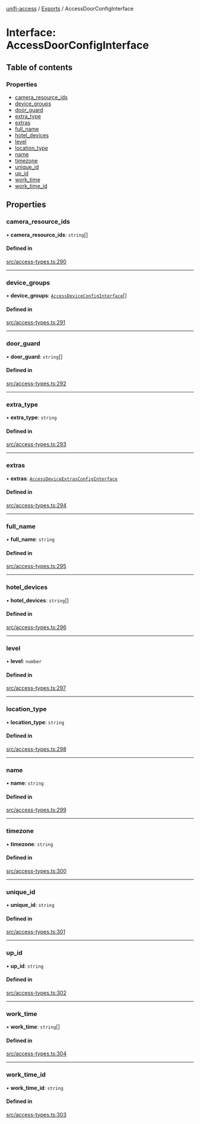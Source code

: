 [unifi-access](../README.md) / [Exports](../modules.md) / AccessDoorConfigInterface

# Interface: AccessDoorConfigInterface

## Table of contents

### Properties

- [camera\_resource\_ids](AccessDoorConfigInterface.md#camera_resource_ids)
- [device\_groups](AccessDoorConfigInterface.md#device_groups)
- [door\_guard](AccessDoorConfigInterface.md#door_guard)
- [extra\_type](AccessDoorConfigInterface.md#extra_type)
- [extras](AccessDoorConfigInterface.md#extras)
- [full\_name](AccessDoorConfigInterface.md#full_name)
- [hotel\_devices](AccessDoorConfigInterface.md#hotel_devices)
- [level](AccessDoorConfigInterface.md#level)
- [location\_type](AccessDoorConfigInterface.md#location_type)
- [name](AccessDoorConfigInterface.md#name)
- [timezone](AccessDoorConfigInterface.md#timezone)
- [unique\_id](AccessDoorConfigInterface.md#unique_id)
- [up\_id](AccessDoorConfigInterface.md#up_id)
- [work\_time](AccessDoorConfigInterface.md#work_time)
- [work\_time\_id](AccessDoorConfigInterface.md#work_time_id)

## Properties

### camera\_resource\_ids

• **camera\_resource\_ids**: `string`[]

#### Defined in

[src/access-types.ts:290](https://github.com/hjdhjd/unifi-access/blob/0e21590/src/access-types.ts#L290)

___

### device\_groups

• **device\_groups**: [`AccessDeviceConfigInterface`](AccessDeviceConfigInterface.md)[]

#### Defined in

[src/access-types.ts:291](https://github.com/hjdhjd/unifi-access/blob/0e21590/src/access-types.ts#L291)

___

### door\_guard

• **door\_guard**: `string`[]

#### Defined in

[src/access-types.ts:292](https://github.com/hjdhjd/unifi-access/blob/0e21590/src/access-types.ts#L292)

___

### extra\_type

• **extra\_type**: `string`

#### Defined in

[src/access-types.ts:293](https://github.com/hjdhjd/unifi-access/blob/0e21590/src/access-types.ts#L293)

___

### extras

• **extras**: [`AccessDeviceExtrasConfigInterface`](AccessDeviceExtrasConfigInterface.md)

#### Defined in

[src/access-types.ts:294](https://github.com/hjdhjd/unifi-access/blob/0e21590/src/access-types.ts#L294)

___

### full\_name

• **full\_name**: `string`

#### Defined in

[src/access-types.ts:295](https://github.com/hjdhjd/unifi-access/blob/0e21590/src/access-types.ts#L295)

___

### hotel\_devices

• **hotel\_devices**: `string`[]

#### Defined in

[src/access-types.ts:296](https://github.com/hjdhjd/unifi-access/blob/0e21590/src/access-types.ts#L296)

___

### level

• **level**: `number`

#### Defined in

[src/access-types.ts:297](https://github.com/hjdhjd/unifi-access/blob/0e21590/src/access-types.ts#L297)

___

### location\_type

• **location\_type**: `string`

#### Defined in

[src/access-types.ts:298](https://github.com/hjdhjd/unifi-access/blob/0e21590/src/access-types.ts#L298)

___

### name

• **name**: `string`

#### Defined in

[src/access-types.ts:299](https://github.com/hjdhjd/unifi-access/blob/0e21590/src/access-types.ts#L299)

___

### timezone

• **timezone**: `string`

#### Defined in

[src/access-types.ts:300](https://github.com/hjdhjd/unifi-access/blob/0e21590/src/access-types.ts#L300)

___

### unique\_id

• **unique\_id**: `string`

#### Defined in

[src/access-types.ts:301](https://github.com/hjdhjd/unifi-access/blob/0e21590/src/access-types.ts#L301)

___

### up\_id

• **up\_id**: `string`

#### Defined in

[src/access-types.ts:302](https://github.com/hjdhjd/unifi-access/blob/0e21590/src/access-types.ts#L302)

___

### work\_time

• **work\_time**: `string`[]

#### Defined in

[src/access-types.ts:304](https://github.com/hjdhjd/unifi-access/blob/0e21590/src/access-types.ts#L304)

___

### work\_time\_id

• **work\_time\_id**: `string`

#### Defined in

[src/access-types.ts:303](https://github.com/hjdhjd/unifi-access/blob/0e21590/src/access-types.ts#L303)
